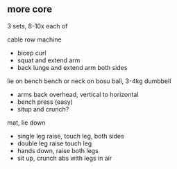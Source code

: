 ## more core

3 sets, 8-10x each of


cable row machine

- bicep curl
- squat and extend arm
- back lunge and extend arm both sides


lie on bench bench or neck on bosu ball, 3-4kg dumbbell
- arms back overhead, vertical to horizontal
- bench press (easy)
- situp and crunch?

mat, lie down

- single leg raise, touch leg, both sides
- double leg raise touch leg
- hands down, raise both legs
- sit up, crunch abs with legs in air